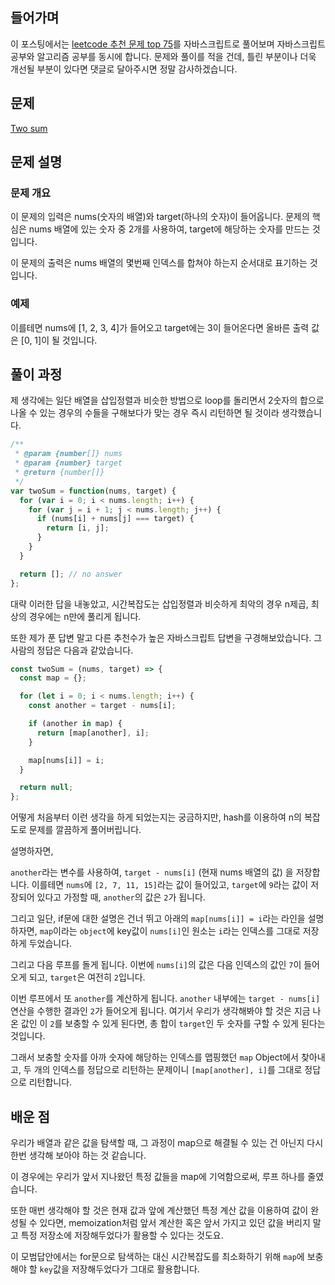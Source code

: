 ## 들어가며

이 포스팅에서는 [leetcode 추천 문제 top 75](https://www.teamblind.com/article/New-Year-Gift---Curated-List-of-Top-75-LeetCode-Questions-to-Save-Your-Time-OaM1orEU)를 자바스크립트로 풀어보며 자바스크립트 공부와 알고리즘 공부를 동시에 합니다. 문제와 풀이를 적을 건데, 틀린 부분이나 더욱 개선될 부분이 있다면 댓글로 달아주시면 정말 감사하겠습니다.

## 문제
[Two sum](https://leetcode.com/problems/two-sum/)

## 문제 설명 

### 문제 개요

이 문제의 입력은 nums(숫자의 배열)와 target(하나의 숫자)이 들어옵니다. 
문제의 핵심은 nums 배열에 있는 숫자 중 2개를 사용하여, target에 해당하는 숫자를 만드는 것입니다. 

이 문제의 출력은 nums 배열의 몇번째 인덱스를 합쳐야 하는지 순서대로 표기하는 것입니다.

### 예제

이를테면 nums에 [1, 2, 3, 4]가 들어오고 target에는 3이 들어온다면
올바른 출력 값은 [0, 1]이 될 것입니다.

## 풀이 과정

제 생각에는 일단 배열을 삽입정렬과 비슷한 방법으로 loop를 돌리면서 2숫자의 합으로 나올 수 있는 경우의 수들을 구해보다가 맞는 경우 즉시 리턴하면 될 것이라 생각했습니다.

```javascript
/**
 * @param {number[]} nums
 * @param {number} target
 * @return {number[]}
 */
var twoSum = function(nums, target) {
  for (var i = 0; i < nums.length; i++) {
    for (var j = i + 1; j < nums.length; j++) {
      if (nums[i] + nums[j] === target) {
        return [i, j];
      }
    }
  }

  return []; // no answer
};
```

대략 이러한 답을 내놓았고, 시간복잡도는 삽입정렬과 비슷하게 최악의 경우 n제곱, 최상의 경우에는 n만에 풀리게 됩니다.

또한 제가 푼 답변 말고 다른 추천수가 높은 자바스크립트 답변을 구경해보았습니다. 그 사람의 정답은 다음과 같았습니다.

```javascript
const twoSum = (nums, target) => {
  const map = {};

  for (let i = 0; i < nums.length; i++) {
    const another = target - nums[i];

    if (another in map) {
      return [map[another], i];
    }

    map[nums[i]] = i;
  }

  return null;
};
```

어떻게 처음부터 이런 생각을 하게 되었는지는 궁금하지만, hash를 이용하여 n의 복잡도로 문제를 깔끔하게 풀어버립니다.

설명하자면,

`another`라는 변수를 사용하여, `target - nums[i]` (현재 nums 배열의 값) 을 저장합니다. 
이를테면 `nums`에 `[2, 7, 11, 15]`라는 값이 들어있고, `target`에 `9`라는 값이 저장되어 있다고 가정할 때, `another`의 값은 `2`가 됩니다. 

그리고 일단, if문에 대한 설명은 건너 뛰고 아래의 `map[nums[i]] = i`라는 라인을 설명하자면, `map`이라는 `object`에 key값이 `nums[i]`인 원소는 `i`라는 인덱스를 그대로 저장하게 두었습니다.

그리고 다음 루프를 돌게 됩니다. 이번에 `nums[i]`의 값은 다음 인덱스의 값인 `7`이 들어오게 되고, `target`은 여전히 `2`입니다.

이번 루프에서 또 `another`를 계산하게 됩니다. `another` 내부에는 `target - nums[i]` 연산을 수행한 결과인 `2`가 들어오게 됩니다. 여기서 우리가 생각해봐야 할 것은 지금 나온 값인 이 `2`를 보충할 수 있게 된다면, 총 합이 `target`인 두 숫자를 구할 수 있게 된다는 것입니다.

그래서 보충할 숫자를 아까 숫자에 해당하는 인덱스를 맵핑했던 `map` Object에서 찾아내고, 두 개의 인덱스를 정답으로 리턴하는 문제이니 `[map[another], i]`를 그대로 정답으로 리턴합니다.


## 배운 점

우리가 배열과 같은 값을 탐색할 때, 그 과정이 map으로 해결될 수 있는 건 아닌지 다시한번 생각해 보아야 하는 것 같습니다.

이 경우에는 우리가 앞서 지나왔던 특정 값들을 map에 기억함으로써, 루프 하나를 줄였습니다.

또한 매번 생각해야 할 것은 현재 값과 앞에 계산했던 특정 계산 값을 이용하여 값이 완성될 수 있다면, memoization처럼 앞서 계산한 혹은 앞서 가지고 있던 값을 버리지 말고 특정 저장소에 저장해두었다가 활용할 수 있다는 것도요.

이 모범답안에서는 for문으로 탐색하는 대신 시간복잡도를 최소화하기 위해 `map`에 보충해야 할 `key`값을 저장해두었다가 그대로 활용합니다.
